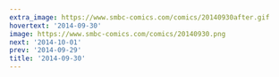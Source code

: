 ```yaml
---
extra_image: https://www.smbc-comics.com/comics/20140930after.gif
hovertext: '2014-09-30'
image: https://www.smbc-comics.com/comics/20140930.png
next: '2014-10-01'
prev: '2014-09-29'
title: '2014-09-30'
---
```

